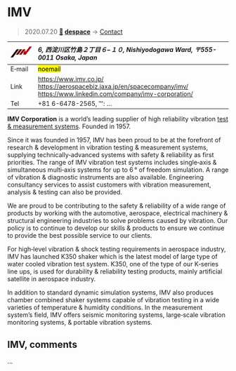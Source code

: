 # IMV
> 2020.07.20 **[🚀](../index/index.md) [despace](index.md)** → [Contact](contact.md)

|[![](f/contact/i/imv_corp_logo1_thumb.jpg)](f/contact/i/imv_corp_logo1.png)|*6, 西淀川区竹島２丁目６−１０, Nishiyodogawa Ward, 〒555-0011 Osaka, Japan*|
|:--|:--|
|E‑mail|<mark>noemail</mark>|
|Link|<https://www.imv.co.jp/><br> <https://aerospacebiz.jaxa.jp/en/spacecompany/imv/><br> <https://www.linkedin.com/company/imv-corporation/>|
|Tel|+81 6-6478-2565, ℻: …|

**IMV Corporation** is a world’s leading supplier of high reliability vibration [test & measurement systems](test.md). Founded in 1957.

Since it was founded in 1957, IMV has been proud to be at the forefront of research & development in vibration testing & measurement systems, supplying technically‑advanced systems with safety & reliability as first priorities. The range of IMV vibration test systems includes single‑axis & simultaneous multi‑axis systems for up to 6 ° of freedom simulation. A range of vibration & diagnostic instruments are also available. Engineering consultancy services to assist customers with vibration measurement, analysis & testing can also be provided.

We are proud to be contributing to the safety & reliability of a wide range of products by working with the automotive, aerospace, electrical machinery & structural engineering industries to solve problems caused by vibration. Our policy is to continue to develop our skills & products to ensure we continue to provide the best possible service to our clients.

For high‑level vibration & shock testing requirements in aerospace industry, IMV has launched K350 shaker which is the latest model of large type of water cooled vibration test system. K350, one of the type of our K‑series line ups, is used for durability & reliability testing products, mainly artificial satellite in aerospace industry.

In addition to standard dynamic simulation systems, IMV also produces chamber combined shaker systems capable of vibration testing in a wide varieties of temperature & humidity conditions. In the measurement system’s field, IMV offers seismic monitoring systems, large‑scale vibration monitoring systems, & portable vibration systems.

<p style="page-break-after:always"> </p>

## IMV, comments

…

